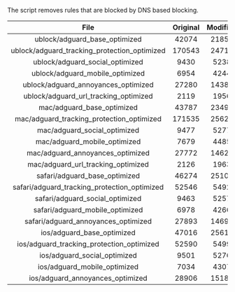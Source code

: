 The script removes rules that are blocked by DNS based blocking.


| File | Original | Modified |
|:----:|:-----:|:-----:|
| ublock/adguard_base_optimized | 42074 | 21857 |
| ublock/adguard_tracking_protection_optimized | 170543 | 24717 |
| ublock/adguard_social_optimized | 9430 | 5238 |
| ublock/adguard_mobile_optimized | 6954 | 4244 |
| ublock/adguard_annoyances_optimized | 27280 | 14387 |
| ublock/adguard_url_tracking_optimized | 2119 | 1956 |
| mac/adguard_base_optimized | 43787 | 23498 |
| mac/adguard_tracking_protection_optimized | 171535 | 25624 |
| mac/adguard_social_optimized | 9477 | 5277 |
| mac/adguard_mobile_optimized | 7679 | 4485 |
| mac/adguard_annoyances_optimized | 27772 | 14627 |
| mac/adguard_url_tracking_optimized | 2126 | 1963 |
| safari/adguard_base_optimized | 46274 | 25105 |
| safari/adguard_tracking_protection_optimized | 52546 | 5492 |
| safari/adguard_social_optimized | 9463 | 5257 |
| safari/adguard_mobile_optimized | 6978 | 4266 |
| safari/adguard_annoyances_optimized | 27893 | 14699 |
| ios/adguard_base_optimized | 47016 | 25611 |
| ios/adguard_tracking_protection_optimized | 52590 | 5499 |
| ios/adguard_social_optimized | 9501 | 5276 |
| ios/adguard_mobile_optimized | 7034 | 4307 |
| ios/adguard_annoyances_optimized | 28906 | 15183 |